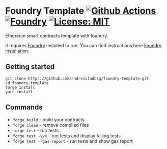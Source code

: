 # Foundry Template [![Github Actions][gha-badge]][gha] [![Foundry][foundry-badge]][foundry] [![License: MIT][license-badge]][license]

[gha]: https://github.com/andreivladbrg/foundry-template/actions
[gha-badge]: https://github.com/andreivladbrg/foundry-template/actions/workflows/ci.yml/badge.svg
[foundry]: https://getfoundry.sh/
[foundry-badge]: https://img.shields.io/badge/Built%20with-Foundry-FFDB1C.svg
[license]: https://opensource.org/licenses/MIT
[license-badge]: https://img.shields.io/badge/License-MIT-blue.svg

Ethereum smart contracts template with foundry.

It requires [Foundry](https://github.com/foundry-rs/foundry) installed to run. You can find instructions here [Foundry installation](https://book.getfoundry.sh/getting-started/installation).

## Getting started

```
git clone https://github.com/andreivladbrg/foundry-template.git
cd foundry-template
forge install
yarn install
```

## Commands

- `forge build` - build your contracts
- `forge clean` - remove compiled files
- `forge test` - run tests
- `forge test -vvv` - run tests and display failing tests
- `forge test --gas-report` - run tests and show gas report
